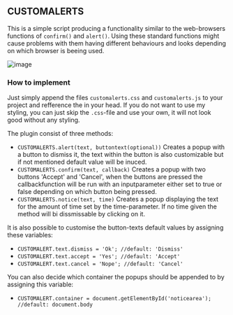 ## CUSTOMALERTS
This is a simple script producing a functionality similar to the web-browsers functions of `confirm()` and `alert()`. Using these standard functions might cause problems with them having different behaviours and looks depending on which browser is beeing used. 

![image](https://thumbs.gfycat.com/CaninePepperyGeese-size_restricted.gif)

### How to implement
Just simply append the files `customalerts.css` and `customalerts.js` to your project and refference the in your head. If you do not want to use my styling, you can just skip the `.css`-file and use your own, it will not look good without any styling.

The plugin consist of three methods:

* `CUSTOMALERTS.alert(text, buttontext(optional))` Creates a popup with a button to dismiss it, the text within the button is also customizable but if not mentioned default value will be inuced.
* `CUSTOMALERTS.confirm(text, callback)` Creates a popup with two buttons 'Accept' and 'Cancel', when the buttons are pressed the callbackfunction will be run with an inputparameter either set to true or false depending on which button being pressed.
* `CUSTOMALERTS.notice(text, time)` Creates a popup displaying the text for the amount of time set by the time-parameter. If no time given the method will bi dissmissable by clicking on it.

It is also possible to customise the button-texts default values by assigning these variables:

* `CUSTOMALERT.text.dismiss = 'Ok'; //default: 'Dismiss'`
* `CUSTOMALERT.text.accept = 'Yes'; //default: 'Accept'`
* `CUSTOMALERT.text.cancel = 'Nope'; //default: 'Cancel'`

You can also decide which container the popups should be appended to by assigning this variable:

* `CUSTOMALERT.container = document.getElementById('noticearea'); //default: document.body`